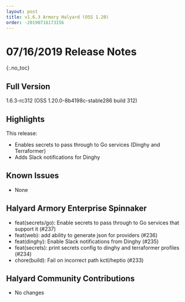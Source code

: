 ```yaml
---
layout: post
title: v1.6.3 Armory Halyard (OSS 1.20)
order: -20190716173156
---
```


# 07/16/2019 Release Notes
{:.no_toc}

## Full Version
1.6.3-rc312 (OSS 1.20.0-8b4198c-stable286 build 312)

## Highlights

This release: 
* Enables secrets to pass through to Go services (Dinghy and Terraformer)
* Adds Slack notifications for Dinghy

## Known Issues

- None

## Halyard Armory Enterprise Spinnaker
 - feat(secrets/go): Enable secrets to pass through to Go services that support it (#237)
 - feat(web): add ability to generate json for providers (#236)
 - feat(dinghy): Enable Slack notifications from Dinghy (#235)
 - feat(secrets): print secrets config to dinghy and terraformer profiles (#234)
 - chore(build): Fail on incorrect path kctl/heptio (#233)

##  Halyard Community Contributions
 - No changes
